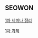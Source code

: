 ## SEOWON

[1차 세미나 정리](https://tjdnjs.github.io/sopt/sopt2/)

[1차 과제](https://github.com/IN-SOPT-SERVER/SeoWon/tree/checker/1st-week-task)
